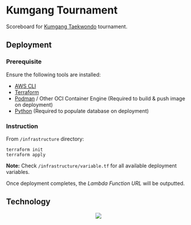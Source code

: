 # Kumgang Tournament
Scoreboard for [Kumgang Taekwondo](https://www.kumgang.co.nz/) tournament.



## Deployment
### Prerequisite
Ensure the following tools are installed:
- [AWS CLI](https://aws.amazon.com)
- [Terraform](https://developer.hashicorp.com/terraform)
- [Podman](https://podman.io) / Other OCI Container Engine (Required to build & push image on deployment)
- [Python](https://www.python.org) (Required to populate database on deployment)


### Instruction
From `/infrastructure` directory:
```Shell
terraform init
terraform apply
```
**Note:** Check `/infrastructure/variable.tf` for all available deployment variables.

Once deployment completes, the *Lambda Function URL* will be outputted.



## Technology
<div align="center"><img src="https://skillicons.dev/icons?i=python,js,html,css,fastapi,bootstrap,aws,dynamodb,terraform,docker"/></div>
